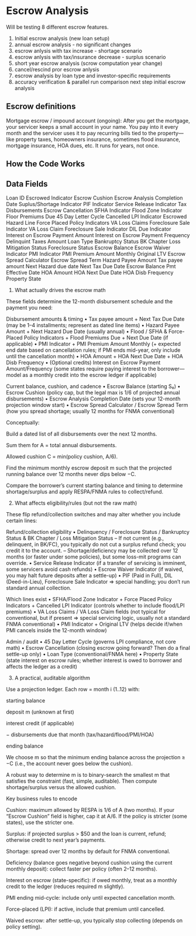 # Escrow Analysis

Will be testing 8 different escrow features.

1. Initial escrow analysis (new loan setup)
2. annual escrow analysis - no significant changes 
3. escrow anlysis with tax increase - shortage scenario 
4. escrow anlysis with tax/insurance decrease - surplus scenario
5. short year escrow analysis (scrow computation year change) 
6. cancel/rescind pror escrow anlysis 
7. escrow analysis by loan type and investor-specific requirements 
8. accuracy verification & parallel run comparison next step initial escrow analysis

## Escrow definitions

Mortgage escrow / impound account (ongoing): After you get the mortgage, your servicer keeps a small account in your name. You pay into it every month and the servicer uses it to pay recurring bills tied to the property—like property taxes, homeowners insurance, sometimes flood insurance, mortgage insurance, HOA dues, etc. It runs for years, not once.

## How the Code Works

## Data Fields
Loan ID
Escrowed Indicator
Escrow Cushion
Escrow Analysis Completion Date
Suplus/Shortage Indicator
PIF Indicator
Service Release Indicator
Tax Disbursements
Escrow Cancellation
SFHA Indicator
Flood Zone Indicator
Floor Premiums Due
45 Day Letter Cycle
Cancelled LPI Indicator
Escrowed Hazard Line
Force Placed Policy Indicators
VA Loss Claims
Foreclosure Sale Indicator
VA Loss Claim
Foreclosure Sale Indicator
DIL Due Indicator
Interest on Escrow Payment Amount
Interest on Escrow Payment Frequency
Delinquint Taxes Amount
Loan Type
Bankruptcy Status
BK Chapter
Loss Mitigation Status
Foreclosure Status
Escrow Balance
Escrow Waiver Indicator
PMI Indicator
PMI Premium Amount Monthly
Original LTV
Escrow Spread Calculator
Escrow Spread Term
Hazard Payee Amount
Tax payee amount
Next Hazard due date
Next Tax Due Date 
Escrow Balance
Pmt Effective Date
HOA Amount
HOA Next Due Date
HOA Disb Frequency
Property State

1) What actually drives the escrow math

These fields determine the 12-month disbursement schedule and the payment you need:

Disbursement amounts & timing
• Tax payee amount + Next Tax Due Date (may be 1–4 installments; represent as dated line items)
• Hazard Payee Amount + Next Hazard Due Date (usually annual)
• Flood / SFHA & Force-Placed Policy Indicators + Flood Premiums Due + Next Due Date (if applicable)
• PMI Indicator + PMI Premium Amount Monthly (+ expected end date based on cancellation rules; if PMI ends mid-year, only include until the cancellation month)
• HOA Amount + HOA Next Due Date + HOA Disb Frequency
• (Optional credits) Interest on Escrow Payment Amount/Frequency (some states require paying interest to the borrower—model as a monthly credit into the escrow ledger if applicable)

Current balance, cushion, and cadence
• Escrow Balance (starting S₀)
• Escrow Cushion (policy cap, but the legal max is 1/6 of projected annual disbursements)
• Escrow Analysis Completion Date (sets your 12-month projection window start)
• Escrow Spread Calculator / Escrow Spread Term (how you spread shortage; usually 12 months for FNMA conventional)

Conceptually:

Build a dated list of all disbursements over the next 12 months.

Sum them for A = total annual disbursements.

Allowed cushion C = min(policy cushion, A/6).

Find the minimum monthly escrow deposit m such that the projected running balance over 12 months never dips below −C.

Compare the borrower’s current starting balance and timing to determine shortage/surplus and apply RESPA/FNMA rules to collect/refund.

2) What affects eligibility/rules (but not the raw math)

These flip refund/collection switches and may alter whether you include certain lines:

Refund/collection eligibility
• Delinquency / Foreclosure Status / Bankruptcy Status & BK Chapter / Loss Mitigation Status
– If not current (e.g., delinquent, in BK/FC), you typically do not cut a surplus refund check; you credit it to the account.
– Shortage/deficiency may be collected over 12 months (or faster under some policies), but some loss-mit programs can override.
• Service Release Indicator (if a transfer of servicing is imminent, some servicers avoid cash refunds)
• Escrow Waiver Indicator (if waived, you may halt future deposits after a settle-up)
• PIF (Paid in Full), DIL (Deed-in-Lieu), Foreclosure Sale Indicator ⇒ special handling; you don’t run standard annual collection.

Which lines exist
• SFHA/Flood Zone Indicator + Force Placed Policy Indicators + Cancelled LPI Indicator (controls whether to include flood/LPI premiums)
• VA Loss Claims / VA Loss Claim fields (not typical for conventional, but if present ⇒ special servicing logic, usually not a standard FNMA conventional)
• PMI Indicator + Original LTV (helps decide if/when PMI cancels inside the 12-month window)

Admin / audit
• 45 Day Letter Cycle (governs LPI compliance, not core math)
• Escrow Cancellation (closing escrow going forward? Then do a final settle-up only)
• Loan Type (conventional/FNMA here)
• Property State (state interest on escrow rules; whether interest is owed to borrower and affects the ledger as a credit)

3) A practical, auditable algorithm

Use a projection ledger. Each row = month i (1..12) with:

starting balance

deposit m (unknown at first)

interest credit (if applicable)

− disbursements due that month (tax/hazard/flood/PMI/HOA)

ending balance

We choose m so that the minimum ending balance across the projection ≥ −C (i.e., the account never goes below the cushion).

A robust way to determine m is to binary-search the smallest m that satisfies the constraint (fast, simple, auditable). Then compute shortage/surplus versus the allowed cushion.

Key business rules to encode

Cushion: maximum allowed by RESPA is 1/6 of A (two months). If your “Escrow Cushion” field is higher, cap it at A/6. If the policy is stricter (some states), use the stricter one.

Surplus: if projected surplus > $50 and the loan is current, refund; otherwise credit to next year’s payments.

Shortage: spread over 12 months by default for FNMA conventional.

Deficiency (balance goes negative beyond cushion using the current monthly deposit): collect faster per policy (often 2–12 months).

Interest on escrow (state-specific): if owed monthly, treat as a monthly credit to the ledger (reduces required m slightly).

PMI ending mid-cycle: include only until expected cancellation month.

Force-placed (LPI): if active, include that premium until cancelled.

Waived escrow: after settle-up, you typically stop collecting (depends on policy setting).